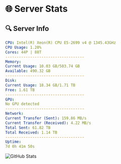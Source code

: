 # 🌐 Server Stats
## 🔍 Server Info
```yaml
CPU: Intel(R) Xeon(R) CPU E5-2699 v4 @ 1345.43GHz
CPU Usage: 1.20%
Cores: 44P | 88T
-----------------------------------
Memory:
Current Usage: 10.03 GB/503.74 GB
Available: 490.32 GB
-----------------------------------
Disk:
Current Usage: 18.34 GB/1.71 TB
Free: 1.61 TB
-----------------------------------
GPU:
No GPU detected
-----------------------------------
Network:
Current Transfer (Sent): 159.86 MB/s
Current Transfer (Received): 4.22 MB/s
Total Sent: 61.82 TB
Total Received: 1.14 TB
-----------------------------------
Uptime:
7d 0h 41m 50s
```
![GitHub Stats](https://img.shields.io/badge/Updated-2025-02-14_23:25:08-blue)